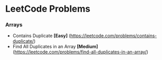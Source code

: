 # LeetCode Problems

### Arrays

*  Contains Duplicate **[Easy]** (https://leetcode.com/problems/contains-duplicate/)
*  Find All Duplicates in an Array **[Medium]** (https://leetcode.com/problems/find-all-duplicates-in-an-array/)
